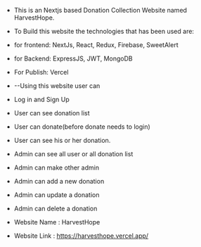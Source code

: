 * This is an Nextjs based Donation Collection Website named HarvestHope.

* To Build this website the technologies that has been used are:
* for frontend: NextJs, React, Redux, Firebase, SweetAlert
* for Backend: ExpressJS, JWT, MongoDB 
* For Publish: Vercel

* --Using this website user can
* Log in and Sign Up 
* User can see donation list
* User can donate(before donate needs to login)
* User can see his or her donation.
* Admin can see all user or all donation list
* Admin can make other admin
* Admin can add a new donation
* Admin can update a donation
* Admin can delete a donation

* Website Name : HarvestHope
* Website Link : https://harvesthope.vercel.app/
